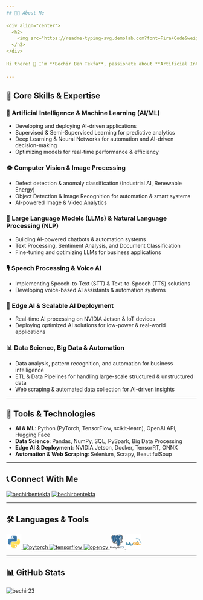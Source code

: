 ```yaml
---
## 👨‍💻 About Me  

<div align="center">
  <h2>
    <img src="https://readme-typing-svg.demolab.com?font=Fira+Code&weight=600&size=30&pause=1000&color=007BFF&center=true&vCenter=true&repeat=true&width=435&lines=Mastering+ML;Mastering+AI" alt="Mastering ML and AI">
  </h2>
</div>

Hi there! 👋 I’m **Bechir Ben Tekfa**, passionate about **Artificial Intelligence and Machine Learning**, and skilled at building **cutting-edge AI solutions**.

---
```


## 🔹 Core Skills & Expertise
### 🤖 Artificial Intelligence & Machine Learning (AI/ML) 
- Developing and deploying AI-driven applications
- Supervised & Semi-Supervised Learning for predictive analytics
- Deep Learning & Neural Networks for automation and AI-driven decision-making
- Optimizing models for real-time performance & efficiency

### 👁️ Computer Vision & Image Processing
- Defect detection & anomaly classification (Industrial AI, Renewable Energy)
- Object Detection & Image Recognition for automation & smart systems
- AI-powered Image & Video Analytics

### 🧠 Large Language Models (LLMs) & Natural Language Processing (NLP)
- Building AI-powered chatbots & automation systems
- Text Processing, Sentiment Analysis, and Document Classification
- Fine-tuning and optimizing LLMs for business applications

### 🎙️ Speech Processing & Voice AI
- Implementing Speech-to-Text (STT) & Text-to-Speech (TTS) solutions
- Developing voice-based AI assistants & automation systems

### 🚀 Edge AI & Scalable AI Deployment
- Real-time AI processing on NVIDIA Jetson & IoT devices
- Deploying optimized AI solutions for low-power & real-world applications

### 📊 Data Science, Big Data & Automation
- Data analysis, pattern recognition, and automation for business intelligence
- ETL & Data Pipelines for handling large-scale structured & unstructured data
- Web scraping & automated data collection for AI-driven insights

---

## 🔹 Tools & Technologies
- **AI & ML**: Python (PyTorch, TensorFlow, scikit-learn), OpenAI API, Hugging Face
- **Data Science**: Pandas, NumPy, SQL, PySpark, Big Data Processing
- **Edge AI & Deployment**: NVIDIA Jetson, Docker, TensorRT, ONNX
- **Automation & Web Scraping**: Selenium, Scrapy, BeautifulSoup


---

## 📞 Connect With Me
<p align="left">
<a href="https://linkedin.com/in/bechirbentekfa" target="blank"><img align="center" src="https://raw.githubusercontent.com/rahuldkjain/github-profile-readme-generator/master/src/images/icons/Social/linked-in-alt.svg" alt="bechirbentekfa" height="30" width="40" /></a>
<a href="https://kaggle.com/bechirbentekfa" target="blank"><img align="center" src="https://raw.githubusercontent.com/rahuldkjain/github-profile-readme-generator/master/src/images/icons/Social/kaggle.svg" alt="bechirbentekfa" height="30" width="40" /></a>
</p>

---

## 🛠️ Languages & Tools
<p align="left">
<a href="https://www.python.org" target="_blank" rel="noreferrer"> <img src="https://raw.githubusercontent.com/devicons/devicon/master/icons/python/python-original.svg" alt="python" width="40" height="40"/> </a>
<a href="https://pytorch.org/" target="_blank" rel="noreferrer"> <img src="https://www.vectorlogo.zone/logos/pytorch/pytorch-icon.svg" alt="pytorch" width="40" height="40"/> </a>
<a href="https://www.tensorflow.org" target="_blank" rel="noreferrer"> <img src="https://www.vectorlogo.zone/logos/tensorflow/tensorflow-icon.svg" alt="tensorflow" width="40" height="40"/> </a>
<a href="https://opencv.org/" target="_blank" rel="noreferrer"> <img src="https://www.vectorlogo.zone/logos/opencv/opencv-icon.svg" alt="opencv" width="40" height="40"/> </a>
<a href="https://www.postgresql.org" target="_blank" rel="noreferrer"> <img src="https://raw.githubusercontent.com/devicons/devicon/master/icons/postgresql/postgresql-original-wordmark.svg" alt="postgresql" width="40" height="40"/> </a>
<a href="https://www.mysql.com/" target="_blank" rel="noreferrer"> <img src="https://raw.githubusercontent.com/devicons/devicon/master/icons/mysql/mysql-original-wordmark.svg" alt="mysql" width="40" height="40"/> </a>
</p>

---

## 📊 GitHub Stats
<p><img align="center" src="https://github-readme-streak-stats.herokuapp.com/?user=bechir23&" alt="bechir23" /></p>
